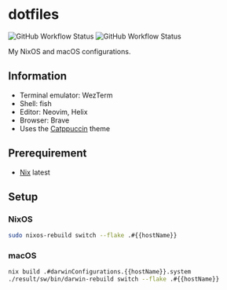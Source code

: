 # dotfiles

![GitHub Workflow Status](https://img.shields.io/github/actions/workflow/status/raba-jp/dotfiles/build.yaml?branch=main&style=for-the-badge)
![GitHub Workflow Status](https://img.shields.io/github/actions/workflow/status/raba-jp/dotfiles/activate.yaml?branch=main&label=Deploy&style=for-the-badge)

My NixOS and macOS configurations.

## Information

- Terminal emulator: WezTerm
- Shell: fish
- Editor: Neovim, Helix
- Browser: Brave
- Uses the [Catppuccin](https://github.com/catppuccin/catppuccin) theme

## Prerequirement
- [Nix](https://nixos.org/download.html#download-nix) latest

## Setup

### NixOS

```bash
sudo nixos-rebuild switch --flake .#{{hostName}}
```

### macOS

```bash
nix build .#darwinConfigurations.{{hostName}}.system
./result/sw/bin/darwin-rebuild switch --flake .#{{hostName}}
```
